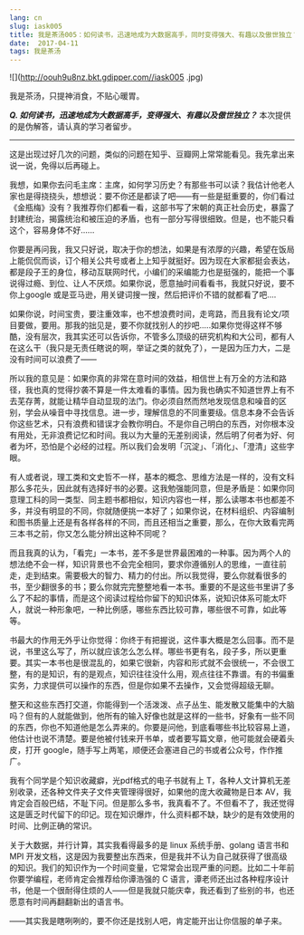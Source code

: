 ```yaml
---
lang: cn
slug: iask005
title: 我是茶汤005：如何读书，迅速地成为大数据高手，同时变得强大、有趣以及傲世独立？
date:  2017-04-11
tags: 我是茶汤
---
```

<!-- more -->
![](http://oouh9u8nz.bkt.gdipper.com//iask005
.jpg)

我是茶汤，只提神消食，不贴心暖胃。

__***Q. 如何读书，迅速地成为大数据高手，变得强大、有趣以及傲世独立？***__
本次提供的是伪解答，请认真的学习者留步。

-----

这是出现过好几次的问题，类似的问题在知乎、豆瓣网上常常能看见。我先拿出来说一说，免得以后再碰上。

我想，如果你去问毛主席：主席，如何学习历史？有那些书可以读？我估计他老人家也是得挠挠头，想想说：要不你还是都读了吧——有一些是挺重要的，你们看过《金瓶梅》没有？我推荐你们都看一看，这部书写了宋朝的真正社会历史，暴露了封建统治，揭露统治和被压迫的矛盾，也有一部分写得很细致。但是，也不能只看这个，容易身体不好......

你要是再问我，我又只好说，取决于你的想法，如果是有浓厚的兴趣，希望在饭局上能侃侃而谈，订个相关公共号或者上上知乎就挺好。因为现在大家都挺会表达，都是段子王的身位，移动互联网时代，小编们的采编能力也是挺强的，能把一个事说得过瘾、到位、让人不厌烦。如果你说，愿意抽时间看看书，我就只好说，要不你上google 或是亚马逊，用关键词搜一搜，然后把评价不错的就都看了吧....

如果你说，时间宝贵，要注重效率，也不想浪费时间，走弯路，而且我有论文/项目要做，要用。那我的拙见是，要不你就找别人的抄吧.....如果你觉得这样不够酷，没有层次，我其实还可以告诉你，不管多么顶级的研究机构和大公司，都有人在这么干（我只是无责任瞎说的啊，举证之类的就免了），一是因为压力大，二是没有时间可以浪费了——

所以我的意见是：如果你真的非常在意时间的效益，相信世上有万全的方法和路径，我也真的觉得抄袭不算是一件太难看的事情。因为我也确实不知道世界上有不去芜存菁，就能让精华自动显现的法门。你必须自然而然地发现信息和噪音的区别，学会从噪音中寻找信息。进一步，理解信息的不同重要级。信息本身不会告诉你这些艺术，只有浪费和错误才会教你明白。不是你自己明白的东西，对你根本没有用处，无非浪费记忆和时间。我以为大量的无差别阅读，然后明了何者为好、何者为坏，恐怕是个必经的过程。所以我们会发明「沉淀」、「消化」、「澄清」这些字眼。

有人或者说，理工类和文史哲不一样，基本的概念、思维方法是一样的，没有文科那么多花头，因此就有选择好书的必要。这我勉强能同意，但是矛盾是：如果你同意理工科的同一类型、同主题书都相似，知识内容也一样，那么读哪本书也都差不多，并没有明显的不同，你就随便挑一本好了；如果你说，在材料组织、内容编制和图书质量上还是有各样各样的不同，而且还相当之重要，那么，在你大致看完两三本书之前，你又怎么能分辨出这种不同呢？

而且我真的认为，「看完」一本书，差不多是世界最困难的一种事。因为两个人的想法绝不会一样，知识背景也不会完全相同，要求你遵循别人的思维，一直往前走，走到结束。需要极大的智力、精力的付出。所以我觉得，要么你就看很多的书，至少翻很多的书；要么你就完完整整地看一本书。重要的不是这些书里讲了多么了不起的事情，而是这个阅读过程给你留下的知识体系，说知识体系可能太吓人，就说一种形象吧，一种比例感，哪些东西比较可靠，哪些很不可靠，如此等等。

书最大的作用无外乎让你觉得：你终于有把握说，这件事大概是怎么回事。而不是说，书里这么写了，所以就应该怎么怎么样。哪些书更有名，段子多，所以更重要。其实一本书也是很混乱的，如果它很新，内容和形式就不会很统一，不会很工整，有的是知识，有的是观点，知识往往没什么用，观点往往不靠谱。有的书偏重实务，力求提供可以操作的东西，但是你如果不去操作，又会觉得超级无聊。

整天和这些东西打交道，你能得到一个活泼泼、点子丛生、能发散又能集中的大脑吗？但有的人就能做到，他所有的输入好像也就是这样的一些书，好象有一些不同的东西，你也不知道他是怎么弄来的。你要是问他，到底看哪些书比较容易上道，他估计也说不清楚。要是他被付钱来开书单，或者要写篇文章，他可能就会硬着头皮，打开 google，随手写上两笔，顺便还会塞进自己的书或者公众号，作作推广。

我有个同学是个知识收藏癖，光pdf格式的电子书就有上 T，各种人文计算机无差别收录，还各种文件夹子文件夹管理得很好，如果他的庞大收藏物是日本 AV，我肯定会百般巴结，不耻下问。但是那么多书，我真看不了。不但看不了，我还觉得这是匮乏时代留下的印记。现在知识爆炸，什么资料都不缺，缺少的是有效使用的时间、比例正确的常识。

关于大数据，并行计算，其实我看得最多的是 linux 系统手册、golang 语言书和 MPI 开发文档，这是因为我要整出东西来，但是我并不认为自己就获得了很高级的知识。我们的知识作为一个时间变量，它常常会出现严重的问题。比如二十年前你要学编程，老师肯定会推荐给你谭浩强的 C 语言，谭老师还出过各种程序设计书，他是一个很耐得住烦的人——但是我就只能庆幸，我还看到了些别的书，也还愿意有时间再翻翻新出的语言书。

——其实我是瞎咧咧的，要不你还是找别人吧，肯定能开出让你信服的单子来。
​

